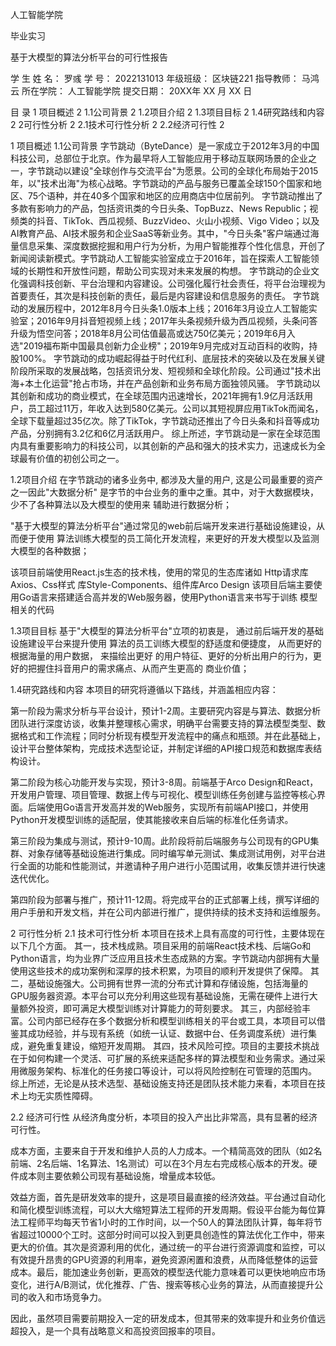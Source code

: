 人工智能学院



毕业实习


基于大模型的算法分析平台的可行性报告



学 生 姓 名：	罗彧
学       号：	2022131013
年级班级：	区块链221
指导教师：	马鸿云
所在学院：	人工智能学院
提交日期：	20XX年 XX 月 XX 日

目 录
1 项目概述	2
1.1公司背景	2
1.2项目介绍	2
1.3项目目标	2
1.4研究路线和内容	2
2可行性分析	2
2.1技术可行性分析	2
2.2经济可行性	2


1 项目概述
1.1公司背景
字节跳动（ByteDance）是一家成立于2012年3月的中国科技公司，总部位于北京。作为最早将人工智能应用于移动互联网场景的企业之一，字节跳动以建设"全球创作与交流平台"为愿景。公司的全球化布局始于2015年，以"技术出海"为核心战略。字节跳动的产品与服务已覆盖全球150个国家和地区、75个语种，并在40多个国家和地区的应用商店中位居前列。
字节跳动推出了多款有影响力的产品，包括资讯类的今日头条、TopBuzz、News Republic；视频类的抖音、TikTok、西瓜视频、BuzzVideo、火山小视频、Vigo Video；以及AI教育产品、AI技术服务和企业SaaS等新业务。其中，"今日头条"客户端通过海量信息采集、深度数据挖掘和用户行为分析，为用户智能推荐个性化信息，开创了新闻阅读新模式。字节跳动人工智能实验室成立于2016年，旨在探索人工智能领域的长期性和开放性问题，帮助公司实现对未来发展的构想。
字节跳动的企业文化强调科技创新、平台治理和内容建设。公司强化履行社会责任，将平台治理视为首要责任，其次是科技创新的责任，最后是内容建设和信息服务的责任。
字节跳动的发展历程中，2012年8月今日头条1.0版本上线；2016年3月设立人工智能实验室；2016年9月抖音短视频上线；2017年头条视频升级为西瓜视频，头条问答升级为悟空问答；2018年8月公司估值最高或达750亿美元；2019年6月入选"2019福布斯中国最具创新力企业榜"；2019年9月完成对互动百科的收购，持股100%。
字节跳动的成功崛起得益于时代红利、底层技术的突破以及在发展关键阶段所采取的发展战略，包括资讯分发、短视频和全球化阶段。公司通过"技术出海+本土化运营"抢占市场，并在产品创新和业务布局方面独领风骚。
字节跳动以其创新和成功的商业模式，在全球范围内迅速增长，2021年拥有1.9亿月活跃用户，员工超过11万，年收入达到580亿美元。公司以其短视屏应用TikTok而闻名，全球下载量超过35亿次。除了TikTok，字节跳动还推出了今日头条和抖音等成功产品，分别拥有3.2亿和6亿月活跃用户。
综上所述，字节跳动是一家在全球范围内具有重要影响力的科技公司，以其创新的产品和强大的技术实力，迅速成长为全球最有价值的初创公司之一。

1.2项目介绍
在字节跳动的诸多业务中, 都涉及大量的用户, 这是公司最重要的资产之一因此"大数据分析"	是字节的中台业务的重中之重。其中，对于大数据模块， 少不了各种算法以及大模型的使用来	辅助进行数据分析；

"基于大模型的算法分析平台"通过常见的web前后端开发来进行基础设施建设，从而便于使用	算法训练大模型的员工简化开发流程，来更好的开发大模型以及监测大模型的各种数据；

该项目前端使用React.js生态的技术栈，使用的常见的生态库诸如 Http请求库Axios、Css样式	库Style-Components、组件库Arco Design
该项目后端主要使用Go语言来搭建适合高并发的Web服务器，使用Python语言来书写于训练	模型相关的代码

1.3项目目标
基于"大模型的算法分析平台"立项的初衷是， 通过前后端开发的基础设施建设平台来提升使用	算法的员工训练大模型的舒适度和便捷度， 从而更好的根据海量的用户数据， 来描绘出更好	的用户特征、更好的分析出用户的行为，更好的把握住抖音用户的需求痛点、从而产生更高的	商业价值；

1.4研究路线和内容
本项目的研究将遵循以下路线，并涵盖相应内容：

第一阶段为需求分析与平台设计，预计1-2周。主要研究内容是与算法、数据分析团队进行深度访谈，收集并整理核心需求，明确平台需要支持的算法模型类型、数据格式和工作流程；同时分析现有模型开发流程中的痛点和瓶颈。并在此基础上，设计平台整体架构，完成技术选型论证，并制定详细的API接口规范和数据库表结构设计。

第二阶段为核心功能开发与实现，预计3-8周。前端基于Arco Design和React，开发用户管理、项目管理、数据上传与可视化、模型训练任务创建与监控等核心界面。后端使用Go语言开发高并发的Web服务，实现所有前端API接口，并使用Python开发模型训练的适配层，使其能接收来自后端的标准化任务请求。

第三阶段为集成与测试，预计9-10周。此阶段将前后端服务与公司现有的GPU集群、对象存储等基础设施进行集成。同时编写单元测试、集成测试用例，对平台进行全面的功能和性能测试，并邀请种子用户进行小范围试用，收集反馈并进行快速迭代优化。

第四阶段为部署与推广，预计11-12周。将完成平台的正式部署上线，撰写详细的用户手册和开发文档，并在公司内部进行推广，提供持续的技术支持和运维服务。

2 可行性分析
2.1 技术可行性分析
本项目在技术上具有高度的可行性，主要体现在以下几个方面。
其一，技术栈成熟。项目采用的前端React技术栈、后端Go和Python语言，均为业界广泛应用且技术生态成熟的方案。字节跳动内部拥有大量使用这些技术的成功案例和深厚的技术积累，为项目的顺利开发提供了保障。
其二，基础设施强大。公司拥有世界一流的分布式计算和存储设施，包括海量的GPU服务器资源。本平台可以充分利用这些现有基础设施，无需在硬件上进行大量额外投资，即可满足大模型训练对计算能力的苛刻要求。
其三，内部经验丰富。公司内部已经存在多个数据分析和模型训练相关的平台或工具，本项目可以借鉴其成功经验，并与现有系统（如统一认证、数据中台、任务调度系统）进行集成，避免重复建设，缩短开发周期。
其四，技术风险可控。项目的主要技术挑战在于如何构建一个灵活、可扩展的系统来适配多样的算法模型和业务需求。通过采用微服务架构、标准化的任务接口等设计，可以将风险控制在可管理的范围内。
综上所述，无论是从技术选型、基础设施支持还是团队技术能力来看，本项目在技术上均无实质性障碍。

2.2 经济可行性
从经济角度分析，本项目的投入产出比非常高，具有显著的经济可行性。

成本方面，主要来自于开发和维护人员的人力成本。一个精简高效的团队（如2名前端、2名后端、1名算法、1名测试）可以在3个月左右完成核心版本的开发。硬件成本则主要依赖公司现有基础设施，增量成本较低。

效益方面，首先是研发效率的提升，这是项目最直接的经济效益。平台通过自动化和简化模型训练流程，可以大大缩短算法工程师的开发周期。假设平台能为每位算法工程师平均每天节省1小时的工作时间，以一个50人的算法团队计算，每年将节省超过10000个工时。这部分时间可以投入到更具创造性的算法优化工作中，带来更大的价值。其次是资源利用的优化，通过统一的平台进行资源调度和监控，可以有效提升昂贵的GPU资源的利用率，避免资源闲置和浪费，从而降低整体的运营成本。最后，能加速业务创新，更高效的模型迭代能力意味着可以更快地响应市场变化，进行A/B测试，优化推荐、广告、搜索等核心业务的算法，从而直接提升公司的收入和市场竞争力。

因此，虽然项目需要前期投入一定的研发成本，但其带来的效率提升和业务价值远超投入，是一个具有战略意义和高投资回报率的项目。

